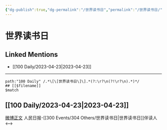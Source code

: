 ```yaml
---
{"dg-publish":true,"dg-permalink":"/世界读书日","permalink":"/世界读书日/","created":"2023-04-24T10:56:55.000+08:00","updated":"2023-04-24T10:57:02.000+08:00"}
---
```


# 世界读书日

## Linked Mentions
- [[100 Daily/2023-04-23\|2023-04-23]]


---

```expander
path:"100 Daily" /.*\[\[世界读书日\]\].*(?:\r?\n(?!\r?\n).*)*/
## [[$filename]]
$match
```
## [[100 Daily/2023-04-23\|2023-04-23]]
[微博正文](http://weibo.com/2803301701/MDhdQmiTV) 人民日报-[[300 Events/304 Others/世界读书日\|世界读书日]]伴读人
<-->